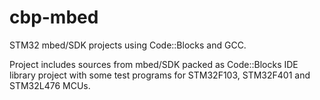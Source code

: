 # cbp-mbed
STM32 mbed/SDK projects using Code::Blocks and GCC.

Project includes sources from mbed/SDK packed as Code::Blocks IDE library project with some test programs for STM32F103, STM32F401 and STM32L476 MCUs. 


 

